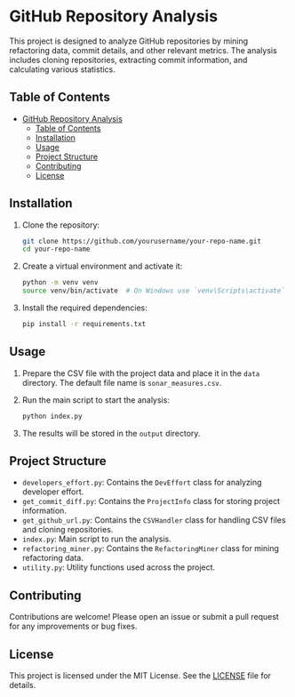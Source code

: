 # GitHub Repository Analysis

This project is designed to analyze GitHub repositories by mining refactoring data, commit details, and other relevant metrics. The analysis includes cloning repositories, extracting commit information, and calculating various statistics.

## Table of Contents

- [GitHub Repository Analysis](#github-repository-analysis)
  - [Table of Contents](#table-of-contents)
  - [Installation](#installation)
  - [Usage](#usage)
  - [Project Structure](#project-structure)
  - [Contributing](#contributing)
  - [License](#license)

## Installation

1. Clone the repository:

    ```sh
    git clone https://github.com/yourusername/your-repo-name.git
    cd your-repo-name
    ```

2. Create a virtual environment and activate it:

    ```sh
    python -m venv venv
    source venv/bin/activate  # On Windows use `venv\Scripts\activate`
    ```

3. Install the required dependencies:

    ```sh
    pip install -r requirements.txt
    ```

## Usage

1. Prepare the CSV file with the project data and place it in the `data` directory. The default file name is `sonar_measures.csv`.

2. Run the main script to start the analysis:

    ```sh
    python index.py
    ```

3. The results will be stored in the `output` directory.

## Project Structure

- `developers_effort.py`: Contains the `DevEffort` class for analyzing developer effort.
- `get_commit_diff.py`: Contains the `ProjectInfo` class for storing project information.
- `get_github_url.py`: Contains the `CSVHandler` class for handling CSV files and cloning repositories.
- `index.py`: Main script to run the analysis.
- `refactoring_miner.py`: Contains the `RefactoringMiner` class for mining refactoring data.
- `utility.py`: Utility functions used across the project.

## Contributing

Contributions are welcome! Please open an issue or submit a pull request for any improvements or bug fixes.

## License

This project is licensed under the MIT License. See the [LICENSE](LICENSE) file for details.